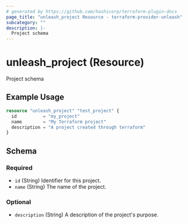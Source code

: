```yaml
---
# generated by https://github.com/hashicorp/terraform-plugin-docs
page_title: "unleash_project Resource - terraform-provider-unleash"
subcategory: ""
description: |-
  Project schema
---
```


# unleash_project (Resource)

Project schema

## Example Usage

```terraform
resource "unleash_project" "test_project" {
  id          = "my_project"
  name        = "My Terraform project"
  description = "A project created through terraform"
}
```

<!-- schema generated by tfplugindocs -->
## Schema

### Required

- `id` (String) Identifier for this project.
- `name` (String) The name of the project.

### Optional

- `description` (String) A description of the project's purpose.
